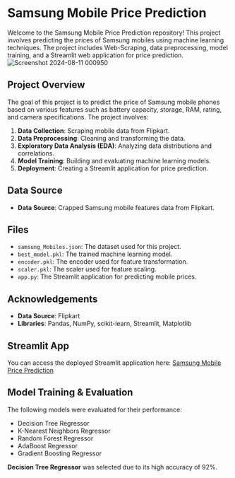 # Samsung Mobile Price Prediction

Welcome to the Samsung Mobile Price Prediction repository! This project involves predicting the prices of Samsung mobiles using machine learning techniques. The project includes Web-Scraping, data preprocessing, model training, and a Streamlit web application for price prediction.
![Screenshot 2024-08-11 000950](https://github.com/user-attachments/assets/9d5070a6-c70f-42b9-89db-32519bb33469)

## Project Overview

The goal of this project is to predict the price of Samsung mobile phones based on various features such as battery capacity, storage, RAM, rating, and camera specifications. The project involves:

1. **Data Collection**: Scraping mobile data from Flipkart.
2. **Data Preprocessing**: Cleaning and transforming the data.
3. **Exploratory Data Analysis (EDA)**: Analyzing data distributions and correlations.
4. **Model Training**: Building and evaluating machine learning models.
5. **Deployment**: Creating a Streamlit application for price prediction.

## Data Source

- **Data Source**: Crapped Samsung mobile features data from Flipkart.

## Files

- `samsung_Mobiles.json`: The dataset used for this project.
- `best_model.pkl`: The trained machine learning model.
- `encoder.pkl`: The encoder used for feature transformation.
- `scaler.pkl`: The scaler used for feature scaling.
- `app.py`: The Streamlit application for predicting mobile prices.


## Acknowledgements

- **Data Source**: Flipkart
- **Libraries**: Pandas, NumPy, scikit-learn, Streamlit, Matplotlib

## Streamlit App

You can access the deployed Streamlit application here: [Samsung Mobile Price Prediction](https://samsungmobilepriceprediction-jgqfwqzbdumxxpdezhqwcg.streamlit.app/)

## Model Training & Evaluation

The following models were evaluated for their performance:

- Decision Tree Regressor
- K-Nearest Neighbors Regressor
- Random Forest Regressor
- AdaBoost Regressor
- Gradient Boosting Regressor

**Decision Tree Regressor** was selected due to its high accuracy of 92%.

